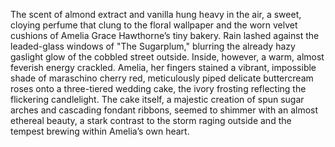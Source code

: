The scent of almond extract and vanilla hung heavy in the air, a sweet, cloying perfume that clung to the floral wallpaper and the worn velvet cushions of Amelia Grace Hawthorne’s tiny bakery.  Rain lashed against the leaded-glass windows of "The Sugarplum," blurring the already hazy gaslight glow of the cobbled street outside.  Inside, however, a warm, almost feverish energy crackled.  Amelia, her fingers stained a vibrant, impossible shade of maraschino cherry red, meticulously piped delicate buttercream roses onto a three-tiered wedding cake, the ivory frosting reflecting the flickering candlelight.  The cake itself, a majestic creation of spun sugar arches and cascading fondant ribbons, seemed to shimmer with an almost ethereal beauty, a stark contrast to the storm raging outside and the tempest brewing within Amelia’s own heart.
